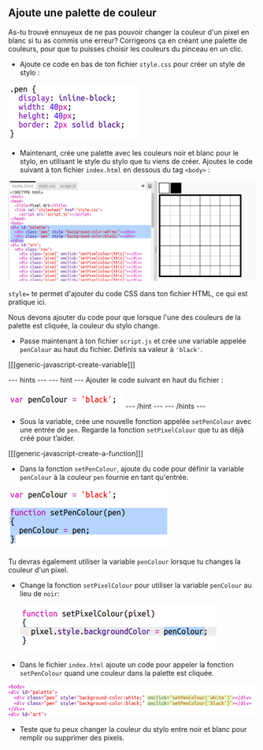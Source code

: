 ## Ajoute une palette de couleur

As-tu trouvé ennuyeux de ne pas pouvoir changer la couleur d'un pixel en blanc si tu as commis une erreur? Corrigeons ça en créant une palette de couleurs, pour que tu puisses choisir les couleurs du pinceau en un clic.

+ Ajoute ce code en bas de ton fichier `style.css` pour créer un style de stylo :

![capture d'écran](images/pixel-art-pen.png)

+ Maintenant, crée une palette avec les couleurs noir et blanc pour le stylo, en utilisant le style du stylo que tu viens de créer. Ajoutes le code suivant à ton fichier `index.html` en dessous du tag `<body>` :

![capture d’écran](images/pixel-art-palette.png)

`style=` te permet d'ajouter du code CSS dans ton fichier HTML, ce qui est pratique ici.

Nous devons ajouter du code pour que lorsque l'une des couleurs de la palette est cliquée, la couleur du stylo change.

+ Passe maintenant à ton fichier `script.js` et crée une variable appelée `penColour` au haut du fichier. Définis sa valeur à `'black'`.

[[[generic-javascript-create-variable]]]

--- hints ---
 --- hint --- Ajouter le code suivant en haut du fichier :

![capture d'écran](images/pixel-art-pencolour.png)
--- /hint ---
--- /hints ---

+ Sous la variable, crée une nouvelle fonction appelée `setPenColour` avec une entrée de `pen`. Regarde la fonction `setPixelColour` que tu as déjà créé pour t’aider.

[[[generic-javascript-create-a-function]]]

+ Dans la fonction `setPenColour`, ajoute du code pour définir la variable `penColour` à la couleur `pen` fournie en tant qu'entrée.

![capture d'écran](images/pixel-art-set-pen.png)

Tu devras également utiliser la variable `penColour` lorsque tu changes la couleur d'un pixel.

+ Change la fonction `setPixelColour` pour utiliser la variable `penColour` au lieu de `noir`:
    
    ![capture d'écran](images/pixel-art-use-pen.png)

+ Dans le fichier `index.html` ajoute un code pour appeler la fonction `setPenColour` quand une couleur dans la palette est cliquée.

![capture d'écran](images/pixel-art-palette-onclick.png)

+ Teste que tu peux changer la couleur du stylo entre noir et blanc pour remplir ou supprimer des pixels.